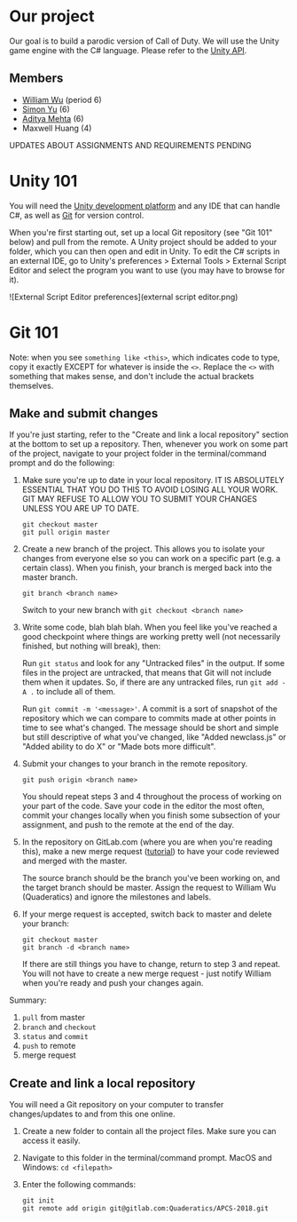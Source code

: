 # Our project

Our goal is to build a parodic version of Call of Duty. We will use the Unity game engine with the C# language. Please refer to the [Unity API](https://docs.unity3d.com/ScriptReference/).

## Members

- [William Wu](https://gitlab.com/Quaderatics) (period 6)
- [Simon Yu](https://gitlab.com/SimCode989) (6)
- [Aditya Mehta](https://gitlab.com/93IQ) (6)
- Maxwell Huang (4)

UPDATES ABOUT ASSIGNMENTS AND REQUIREMENTS PENDING

# Unity 101

You will need the [Unity development platform](https://unity3d.com/get-unity/download) and any IDE that can handle C#, as well as [Git](https://git-scm.com/downloads) for version control.

When you're first starting out, set up a local Git repository (see "Git 101" below) and pull from the remote. A Unity project should be added to your folder, which you can then open and edit in Unity. To edit the C# scripts in an external IDE, go to Unity's preferences > External Tools > External Script Editor and select the program you want to use (you may have to browse for it).

![External Script Editor preferences](external script editor.png)

# Git 101

Note: when you see `something like <this>`, which indicates code to type, copy it exactly EXCEPT for whatever is inside the `<>`. Replace the `<>` with something that makes sense, and don't include the actual brackets themselves.

## Make and submit changes

If you're just starting, refer to the "Create and link a local repository" section at the bottom to set up a repository. Then, whenever you work on some part of the project, navigate to your project folder in the terminal/command prompt and do the following:

1. Make sure you're up to date in your local repository. IT IS ABSOLUTELY ESSENTIAL THAT YOU DO THIS TO AVOID LOSING ALL YOUR WORK. GIT MAY REFUSE TO ALLOW YOU TO SUBMIT YOUR CHANGES UNLESS YOU ARE UP TO DATE.
    
    ```
    git checkout master
    git pull origin master
    ```

2. Create a new branch of the project. This allows you to isolate your changes from everyone else so you can work on a specific part (e.g. a certain class). When you finish, your branch is merged back into the master branch.
    
    `git branch <branch name>`
    
    Switch to your new branch with `git checkout <branch name>`

3. Write some code, blah blah blah. When you feel like you've reached a good checkpoint where things are working pretty well (not necessarily finished, but nothing will break), then:
    
    Run `git status` and look for any "Untracked files" in the output. If some files in the project are untracked, that means that Git will not include them when it updates. So, if there are any untracked files, run `git add -A .` to include all of them.
    
    Run `git commit -m '<message>'`. A commit is a sort of snapshot of the repository which we can compare to commits made at other points in time to see what's changed. The message should be short and simple but still descriptive of what you've changed, like "Added newclass.js" or "Added ability to do X" or "Made bots more difficult".

4. Submit your changes to your branch in the remote repository.
    
    `git push origin <branch name>`
    
    You should repeat steps 3 and 4 throughout the process of working on your part of the code. Save your code in the editor the most often, commit your changes locally when you finish some subsection of your assignment, and push to the remote at the end of the day.

5. In the repository on GitLab.com (where you are when you're reading this), make a new merge request ([tutorial](https://docs.gitlab.com/ee/gitlab-basics/add-merge-request.html)) to have your code reviewed and merged with the master.
    
    The source branch should be the branch you've been working on, and the target branch should be master. Assign the request to William Wu (Quaderatics) and ignore the milestones and labels.

6. If your merge request is accepted, switch back to master and delete your branch:
    
    ```
    git checkout master
    git branch -d <branch name>
    ```
    
    If there are still things you have to change, return to step 3 and repeat. You will not have to create a new merge request - just notify William when you're ready and push your changes again.

Summary:

1. `pull` from master
2. `branch` and `checkout`
3. `status` and `commit`
4. `push` to remote
5. merge request

## Create and link a local repository

You will need a Git repository on your computer to transfer changes/updates to and from this one online.

1. Create a new folder to contain all the project files. Make sure you can access it easily.

2. Navigate to this folder in the terminal/command prompt.
    MacOS and Windows: `cd <filepath>`

3. Enter the following commands:
    ```
    git init
    git remote add origin git@gitlab.com:Quaderatics/APCS-2018.git
    ```
